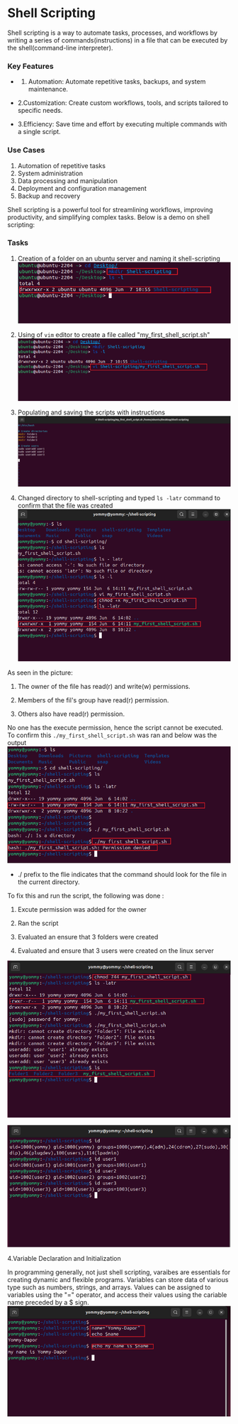 # Shell Scripting

Shell scripting is a way to automate tasks, processes, and workflows by writing a series of commands(instructions) in a file that can be executed by the shell(command-line interpreter).

### Key Features

- 1. Automation: Automate repetitive tasks, backups, and system maintenance.

- 2.Customization: Create custom workflows, tools, and scripts tailored to specific needs.

- 3.Efficiency: Save time and effort by executing multiple commands with a single script.

### Use Cases

1. Automation of repetitive tasks
2. System administration
3. Data processing and manipulation
4. Deployment and configuration management
5. Backup and recovery

Shell scripting is a powerful tool for streamlining workflows, improving productivity, and simplifying complex tasks. Below is a demo on shell scripting:

### Tasks

1. Creation of a folder on an ubuntu server and naming it shell-scripting
![](./img/01-mkdir.png)

2. Using of `vim` editor to create a file called "my_first_shell_script.sh"
![](./img/02-first%20file.png)

3. Populating and saving the scripts with instructions
![](./img/03-Populaing%20file.png)

4. Changed directory to shell-scripting and typed `ls -latr` command to confirm that the file was created
![](./img/04-MAKING%20FILE%20EXECUTABLE.png)

As seen in the picture:

1. The owner of the file has read(r) and write(w) permissions.

2. Members of the fil's group have read(r) permission.

3. Others also have read(r) permission.

No one has the execute permission, hence the script cannot be executed.
To confirm this `./my_first_shell_script.sh` was ran and below was the output
![](./img/05-Running%20the%20script.png)

- ./ prefix to the flie indicates that the command should look for the file in the current directory.

To fix this and run the script, the following was done :

1. Excute permission was added for the owner

2. Ran the script

3. Evaluated an ensure that 3 folders were created

4. Evaluated and ensure that 3 users were created on the linux server

![](./img/06-chmod.png)

![user](./img/07-user.png)

4.Variable Declaration and Initialization

In programming generally, not just shell scripting, varaibes are essentials for creating dynamic and flexible programs.
Variables can store data of various type such as numbers, strings, and arrays. Values can be assigned to variables using the "=" operator, and access their values using the cariable name preceded by a $ sign.
![](./img/08-Variable.png)